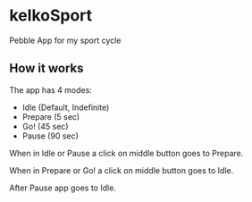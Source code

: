 kelkoSport
==========

Pebble App for my sport cycle

How it works
-----------------

The app has 4 modes:

* Idle (Default, Indefinite)
* Prepare (5 sec)
* Go! (45 sec)
* Pause (90 sec)

When in Idle or Pause a click on middle button goes to Prepare.

When in Prepare or Go! a click on middle button goes to Idle.

After Pause app goes to Idle.
